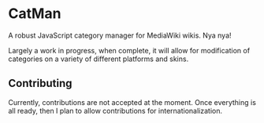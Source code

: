 # CatMan
A robust JavaScript category manager for MediaWiki wikis.  Nya nya!

Largely a work in progress, when complete, it will allow for modification of categories on a variety of different platforms and skins.

## Contributing

Currently, contributions are not accepted at the moment.  Once everything is all ready, then I plan to allow contributions for internationalization.
